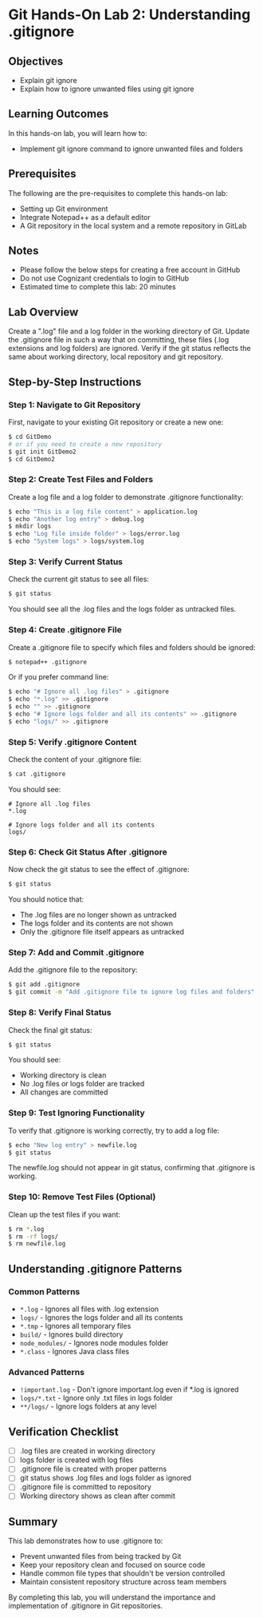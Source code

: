 # Git Hands-On Lab 2: Understanding .gitignore

## Objectives
- Explain git ignore
- Explain how to ignore unwanted files using git ignore

## Learning Outcomes
In this hands-on lab, you will learn how to:
- Implement git ignore command to ignore unwanted files and folders

## Prerequisites
The following are the pre-requisites to complete this hands-on lab:
- Setting up Git environment
- Integrate Notepad++ as a default editor
- A Git repository in the local system and a remote repository in GitLab

## Notes
- Please follow the below steps for creating a free account in GitHub
- Do not use Cognizant credentials to login to GitHub
- Estimated time to complete this lab: 20 minutes

## Lab Overview
Create a ".log" file and a log folder in the working directory of Git. Update the .gitignore file in such a way that on committing, these files (.log extensions and log folders) are ignored. Verify if the git status reflects the same about working directory, local repository and git repository.

## Step-by-Step Instructions

### Step 1: Navigate to Git Repository
First, navigate to your existing Git repository or create a new one:
```bash
$ cd GitDemo
# or if you need to create a new repository
$ git init GitDemo2
$ cd GitDemo2
```

### Step 2: Create Test Files and Folders
Create a log file and a log folder to demonstrate .gitignore functionality:
```bash
$ echo "This is a log file content" > application.log
$ echo "Another log entry" > debug.log
$ mkdir logs
$ echo "Log file inside folder" > logs/error.log
$ echo "System logs" > logs/system.log
```

### Step 3: Verify Current Status
Check the current git status to see all files:
```bash
$ git status
```
You should see all the .log files and the logs folder as untracked files.

### Step 4: Create .gitignore File
Create a .gitignore file to specify which files and folders should be ignored:
```bash
$ notepad++ .gitignore
```
Or if you prefer command line:
```bash
$ echo "# Ignore all .log files" > .gitignore
$ echo "*.log" >> .gitignore
$ echo "" >> .gitignore
$ echo "# Ignore logs folder and all its contents" >> .gitignore
$ echo "logs/" >> .gitignore
```

### Step 5: Verify .gitignore Content
Check the content of your .gitignore file:
```bash
$ cat .gitignore
```
You should see:
```
# Ignore all .log files
*.log

# Ignore logs folder and all its contents
logs/
```

### Step 6: Check Git Status After .gitignore
Now check the git status to see the effect of .gitignore:
```bash
$ git status
```
You should notice that:
- The .log files are no longer shown as untracked
- The logs folder and its contents are not shown
- Only the .gitignore file itself appears as untracked

### Step 7: Add and Commit .gitignore
Add the .gitignore file to the repository:
```bash
$ git add .gitignore
$ git commit -m "Add .gitignore file to ignore log files and folders"
```

### Step 8: Verify Final Status
Check the final git status:
```bash
$ git status
```
You should see:
- Working directory is clean
- No .log files or logs folder are tracked
- All changes are committed

### Step 9: Test Ignoring Functionality
To verify that .gitignore is working correctly, try to add a log file:
```bash
$ echo "New log entry" > newfile.log
$ git status
```
The newfile.log should not appear in git status, confirming that .gitignore is working.

### Step 10: Remove Test Files (Optional)
Clean up the test files if you want:
```bash
$ rm *.log
$ rm -rf logs/
$ rm newfile.log
```

## Understanding .gitignore Patterns

### Common Patterns
- `*.log` - Ignores all files with .log extension
- `logs/` - Ignores the logs folder and all its contents
- `*.tmp` - Ignores all temporary files
- `build/` - Ignores build directory
- `node_modules/` - Ignores node modules folder
- `*.class` - Ignores Java class files

### Advanced Patterns
- `!important.log` - Don't ignore important.log even if *.log is ignored
- `logs/*.txt` - Ignore only .txt files in logs folder
- `**/logs/` - Ignore logs folders at any level

## Verification Checklist
- [ ] .log files are created in working directory
- [ ] logs folder is created with log files
- [ ] .gitignore file is created with proper patterns
- [ ] git status shows .log files and logs folder as ignored
- [ ] .gitignore file is committed to repository
- [ ] Working directory shows as clean after commit

## Summary
This lab demonstrates how to use .gitignore to:
- Prevent unwanted files from being tracked by Git
- Keep your repository clean and focused on source code
- Handle common file types that shouldn't be version controlled
- Maintain consistent repository structure across team members

By completing this lab, you will understand the importance and implementation of .gitignore in Git repositories.
